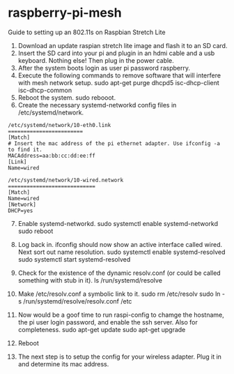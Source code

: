 # raspberry-pi-mesh
Guide to setting up an 802.11s on Raspbian Stretch Lite

1. Download an update raspian stretch lite image and flash it to an SD card.
2. Insert the SD card into your pi and plugin in an hdmi cable and a usb keyboard. Nothing
    else! Then plug in the power cable.
3. After the system boots login as user pi password raspberry.
4. Execute the following commands to remove software that will interfere with mesh network
    setup.
    sudo apt-get purge dhcpd5 isc-dhcp-client isc-dhcp-common
5. Reboot the system.
    sudo rebooot.
6. Create the necessary systemd-networkd config files in /etc/systemd/network.

```
/etc/systemd/network/10-eth0.link
========================
[Match]
# Insert the mac address of the pi ethernet adapter. Use ifconfig -a to find it.
MACAddress=aa:bb:cc:dd:ee:ff
[Link]
Name=wired
```
```
/etc/systemd/network/10-wired.network
============================
[Match]
Name=wired
[Network]
DHCP=yes
```
7. Enable systemd-networkd.
    sudo systemctl enable systemd-networkd
    sudo reboot
    
8. Log back in. ifconfig should now show an active interface called wired. Next sort out name
    resolution.
    sudo systemctl enable systemd-resolved
    sudo systemctl start systemd-resolved
9. Check for the existence of the dynamic resolv.conf (or could be called something with stub
    in it).
    ls /run/systemd/resolve

10. Make /etc/resolv.conf a symbolic link to it.
sudo rm /etc/resolv
sudo ln -s /run/systemd/resolve/resolv.conf /etc

11. Now would be a goof time to run raspi-config to chamge the hostname, the pi user login
password, and enable the ssh server. Also for completeness.
sudo apt-get update
sudo apt-get upgrade

12. Reboot


13. The next step is to setup the config for your wireless adapter. Plug it in and determine its mac address.

